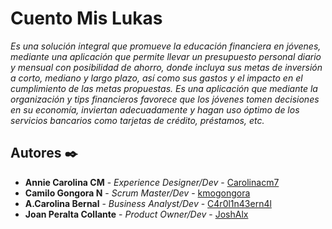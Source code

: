 # Cuento Mis Lukas 


_Es una solución integral que promueve la educación financiera en jóvenes, mediante una aplicación que permite llevar un presupuesto personal diario y mensual con posibilidad de ahorro, donde incluya sus metas de inversión a corto, mediano y largo plazo, así como sus gastos y el impacto en el cumplimiento de las metas propuestas. Es una aplicación que mediante la organización y tips financieros favorece que los jóvenes tomen decisiones en su economía, inviertan adecuadamente y hagan uso óptimo de los servicios bancarios como tarjetas de crédito, préstamos, etc._


## Autores ✒️



* **Annie Carolina CM** - *Experience Designer/Dev* - [Carolinacm7](https://github.com/Carolinacm7)
* **Camilo Gongora N** - *Scrum Master/Dev* - [kmogongora](https://github.com/kmogongora)
* **A.Carolina Bernal** - *Business Analyst/Dev* - [C4r0l1n43ern4l](https://github.com/C4r0l1n43ern4l)
* **Joan Peralta Collante** - *Product Owner/Dev* - [JoshAlx](https://github.com/JoshAlx) 


